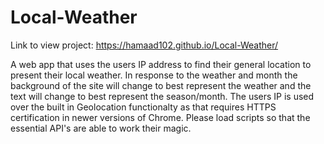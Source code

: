 # Local-Weather

Link to view project: https://hamaad102.github.io/Local-Weather/

A web app that uses the users IP address to find their general location to present their local weather. In response to the weather and month the background of the site will change to best represent the weather and the text will change to best represent the season/month.
The users IP is used over the built in Geolocation functionalty as that requires HTTPS certification in newer versions of Chrome. Please load scripts so that the essential API's are able to work their magic.
